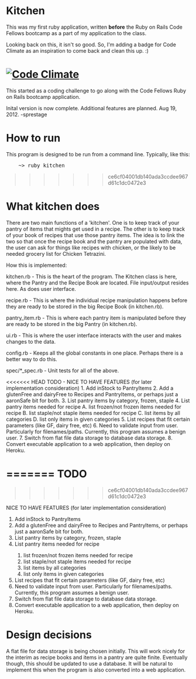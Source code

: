 Kitchen
=======

This was my first ruby application, written <b>before</b> the Ruby on
Rails Code Fellows bootcamp as a part of my application to the class.

Looking back on this, it isn't so good.  So, I'm adding a badge for
Code Climate as an inspiration to come back and clean this up.  :)

[![Code Climate](https://codeclimate.com/github/sprestage/kitchen.png)](https://codeclimate.com/github/sprestage/kitchen)
=======
This started as a coding challenge to go along with the Code Fellows Ruby on Rails bootcamp application.

Inital version is now complete.  Additional features are planned.
Aug 19, 2012.  -sprestage


How to run
=======
This program is designed to be run from a command line.  Typically, like this:
<pre>
	~> ruby kitchen
</pre>
>>>>>>> ce6cf04001db140ada3ccdee967d61c1dc0472e3


What kitchen does
=======

There are two main functions of a 'kitchen'.  One is to keep track of your pantry of items that
mights get used in a recipe.  The other is to keep track of your book of recipes that use those
pantry items.  The idea is to link the two so that once the recipe book and the pantry are populated
with data, the user can ask for things like recipes with chicken, or the likely to be needed grocery
list for Chicken Tetrazini.



How this is implemented:

kitchen.rb - This is the heart of the program.  The Kitchen class is here, where the Pantry
and the Recipe Book are located.  File input/output resides here.  As does user interface.

recipe.rb - This is where the individual recipe manipulation happens before they are ready to
be stored in the big Recipe Book (in kitchen.rb).

pantry_item.rb - This is where each pantry item is manipulated before they are ready to be
stored in the big Pantry (in kitchen.rb).

ui.rb - This is where the user interface interacts with the user and makes changes to the data.

config.rb - Keeps all the global constants in one place.  Perhaps there is a better way to do this.

spec/*_spec.rb - Unit tests for all of the above.



<<<<<<< HEAD
TODO - NICE TO HAVE FEATURES (for later implementation consideration)
	1. Add inStock to PantryItems
	2. Add a glutenFree and dairyFree to Recipes and PantryItems, or perhaps
		just a aaronSafe bit for both.
	3. List pantry items by category, frozen, staple
	4. List pantry items needed for recipe
		A. list frozen/not frozen items needed for recipe
		B. list staple/not staple items needed for recipe
		C. list items by all categories
		D. list only items in given categories
	5. List recipes that fit certain parameters (like GF, dairy free, etc)
	6. Need to validate input from user.  Particularly for filenames/paths.  Currently,
		this program assumes a benign user.
	7. Switch from flat file data storage to database data storage.
	8. Convert executable application to a web application, then deploy on Heroku.

=======
TODO
=======
>>>>>>> ce6cf04001db140ada3ccdee967d61c1dc0472e3

NICE TO HAVE FEATURES (for later implementation consideration)
<ol>
  <li>Add inStock to PantryItems</li>
  <li>Add a glutenFree and dairyFree to Recipes and PantryItems, or perhaps just a aaronSafe bit for both.</li>
  <li>List pantry items by category, frozen, staple</li>
  <li>List pantry items needed for recipe</li>
  <ol>
    <li>list frozen/not frozen items needed for recipe</li>
    <li>list staple/not staple items needed for recipe</li>
    <li>list items by all categories</li>
    <li>list only items in given categories</li>
  </ol>
  <li>List recipes that fit certain parameters (like GF, dairy free, etc)</li>
  <li>Need to validate input from user.  Particularly for filenames/paths.  Currently, this program assumes a benign user.</li>
  <li>Switch from flat file data storage to database data storage.</li>
  <li>Convert executable application to a web application, then deploy on Heroku.</li>
</ol>


Design decisions
=======

A flat file for data storage is being chosen initially.  This will work nicely for the
interim as recipe books and items in a pantry are quite finite.  Eventually though, this
should be updated to use a database.  It will be natural to implement this when the program
is also converted into a web application.

